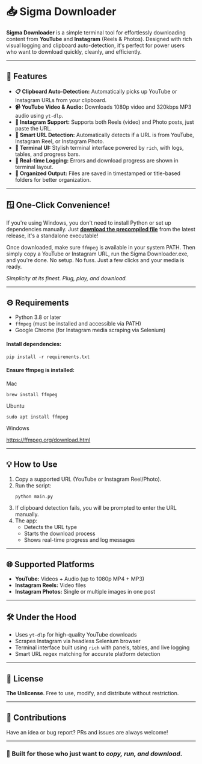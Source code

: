 <h1>📥 Sigma Downloader</h1>

<p><strong>Sigma Downloader</strong> is a simple terminal tool for effortlessly downloading content from <strong>YouTube</strong> and <strong>Instagram</strong> (Reels & Photos). Designed with rich visual logging and clipboard auto-detection, it's perfect for power users who want to download quickly, cleanly, and efficiently.</p>

<hr>

<h2>🚀 Features</h2>
<ul>
  <li><strong>📋 Clipboard Auto-Detection:</strong> Automatically picks up YouTube or Instagram URLs from your clipboard.</li>
  <li><strong>📹 YouTube Video & Audio:</strong> Downloads 1080p video and 320kbps MP3 audio using <code>yt-dlp</code>.</li>
  <li><strong>📸 Instagram Support:</strong> Supports both Reels (video) and Photo posts, just paste the URL.</li>
  <li><strong>🧠 Smart URL Detection:</strong> Automatically detects if a URL is from YouTube, Instagram Reel, or Instagram Photo.</li>
  <li><strong>🧰 Terminal UI:</strong> Stylish terminal interface powered by <code>rich</code>, with logs, tables, and progress bars.</li>
  <li><strong>🧾 Real-time Logging:</strong> Errors and download progress are shown in terminal layout.</li>
  <li><strong>📂 Organized Output:</strong> Files are saved in timestamped or title-based folders for better organization.</li>
</ul>

<hr>

<h2>🪟 One-Click Convenience!</h2>

<p>If you're using Windows, you don't need to install Python or set up dependencies manually. Just <strong><a href="https://github.com/arzhavz/sigmadl/releases/tag/1.0.2.8">download the precompiled file</a></strong> from the latest release, it's a standalone executable!</p>

<p>Once downloaded, make sure <code>ffmpeg</code> is available in your system PATH. Then simply copy a YouTube or Instagram URL, run the Sigma Downloader.exe, and you're done. No setup. No fuss. Just a few clicks and your media is ready.</p>

<p><em>Simplicity at its finest. Plug, play, and download.</em></p>

<hr>

<h2>⚙️ Requirements</h2>
<ul>
  <li>Python 3.8 or later</li>
  <li><code>ffmpeg</code> (must be installed and accessible via PATH)</li>
  <li>Google Chrome (for Instagram media scraping via Selenium)</li>
</ul>

<h4>Install dependencies:</h4>
<pre><code>pip install -r requirements.txt</code></pre>

<h4>Ensure ffmpeg is installed:</h4>
<p>Mac</p>
<pre><code>brew install ffmpeg</code></pre>

<p>Ubuntu</p>
<pre><code>sudo apt install ffmpeg</code></pre>

<p>Windows</p>
<a href="https://ffmpeg.org/download.html">https://ffmpeg.org/download.html</a>

<hr>

<h2>💡 How to Use</h2>

<ol>
  <li>Copy a supported URL (YouTube or Instagram Reel/Photo).</li>
  <li>Run the script:
    <pre><code>python main.py</code></pre>
  </li>
  <li>If clipboard detection fails, you will be prompted to enter the URL manually.</li>
  <li>The app:
    <ul>
      <li>Detects the URL type</li>
      <li>Starts the download process</li>
      <li>Shows real-time progress and log messages</li>
    </ul>
  </li>
</ol>

<hr>

<h2>🌐 Supported Platforms</h2>
<ul>
  <li><strong>YouTube:</strong> Videos + Audio (up to 1080p MP4 + MP3)</li>
  <li><strong>Instagram Reels:</strong> Video files</li>
  <li><strong>Instagram Photos:</strong> Single or multiple images in one post</li>
</ul>

<hr>

<h2>🛠 Under the Hood</h2>
<ul>
  <li>Uses <code>yt-dlp</code> for high-quality YouTube downloads</li>
  <li>Scrapes Instagram via headless Selenium browser</li>
  <li>Terminal interface built using <code>rich</code> with panels, tables, and live logging</li>
  <li>Smart URL regex matching for accurate platform detection</li>
</ul>

<hr>

<h2>📄 License</h2>
<p><strong>The Unlicense</strong>. Free to use, modify, and distribute without restriction.</p>

<hr>

<h2>🤝 Contributions</h2>
<p>Have an idea or bug report? PRs and issues are always welcome!</p>

<hr>

<h3>🧠 Built for those who just want to <em>copy, run, and download</em>.</h3>
